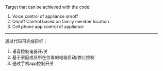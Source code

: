 Target that can be achieved with the code:
1. Voice control of appliance on/off
2. On/off Control based on family member location
3. Cell phone app control of appliance
-------------------------------------------
通过代码可完成目标：
1. 语音控制电器开/关
2. 基于家庭成员所在位置的电器启动/停止控制
3. 通过手机app控制开关

